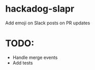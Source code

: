 # hackadog-slapr
Add emoji on Slack posts on PR updates

# TODO:

- Handle merge events
- Add tests
